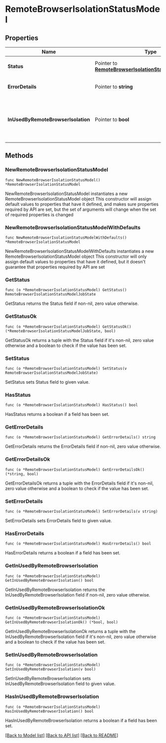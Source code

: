 # RemoteBrowserIsolationStatusModel

## Properties

Name | Type | Description | Notes
------------ | ------------- | ------------- | -------------
**Status** | Pointer to [**RemoteBrowserIsolationStatusModelJobState**](RemoteBrowserIsolationStatusModelJobState.md) | Current state of the job | [optional] 
**ErrorDetails** | Pointer to **string** | Error occurred in the job | [optional] 
**InUsedByRemoteBrowserIsolation** | Pointer to **bool** | Indicate if the subscription is in-used by Remote Browser Isolation | [optional] 

## Methods

### NewRemoteBrowserIsolationStatusModel

`func NewRemoteBrowserIsolationStatusModel() *RemoteBrowserIsolationStatusModel`

NewRemoteBrowserIsolationStatusModel instantiates a new RemoteBrowserIsolationStatusModel object
This constructor will assign default values to properties that have it defined,
and makes sure properties required by API are set, but the set of arguments
will change when the set of required properties is changed

### NewRemoteBrowserIsolationStatusModelWithDefaults

`func NewRemoteBrowserIsolationStatusModelWithDefaults() *RemoteBrowserIsolationStatusModel`

NewRemoteBrowserIsolationStatusModelWithDefaults instantiates a new RemoteBrowserIsolationStatusModel object
This constructor will only assign default values to properties that have it defined,
but it doesn't guarantee that properties required by API are set

### GetStatus

`func (o *RemoteBrowserIsolationStatusModel) GetStatus() RemoteBrowserIsolationStatusModelJobState`

GetStatus returns the Status field if non-nil, zero value otherwise.

### GetStatusOk

`func (o *RemoteBrowserIsolationStatusModel) GetStatusOk() (*RemoteBrowserIsolationStatusModelJobState, bool)`

GetStatusOk returns a tuple with the Status field if it's non-nil, zero value otherwise
and a boolean to check if the value has been set.

### SetStatus

`func (o *RemoteBrowserIsolationStatusModel) SetStatus(v RemoteBrowserIsolationStatusModelJobState)`

SetStatus sets Status field to given value.

### HasStatus

`func (o *RemoteBrowserIsolationStatusModel) HasStatus() bool`

HasStatus returns a boolean if a field has been set.

### GetErrorDetails

`func (o *RemoteBrowserIsolationStatusModel) GetErrorDetails() string`

GetErrorDetails returns the ErrorDetails field if non-nil, zero value otherwise.

### GetErrorDetailsOk

`func (o *RemoteBrowserIsolationStatusModel) GetErrorDetailsOk() (*string, bool)`

GetErrorDetailsOk returns a tuple with the ErrorDetails field if it's non-nil, zero value otherwise
and a boolean to check if the value has been set.

### SetErrorDetails

`func (o *RemoteBrowserIsolationStatusModel) SetErrorDetails(v string)`

SetErrorDetails sets ErrorDetails field to given value.

### HasErrorDetails

`func (o *RemoteBrowserIsolationStatusModel) HasErrorDetails() bool`

HasErrorDetails returns a boolean if a field has been set.

### GetInUsedByRemoteBrowserIsolation

`func (o *RemoteBrowserIsolationStatusModel) GetInUsedByRemoteBrowserIsolation() bool`

GetInUsedByRemoteBrowserIsolation returns the InUsedByRemoteBrowserIsolation field if non-nil, zero value otherwise.

### GetInUsedByRemoteBrowserIsolationOk

`func (o *RemoteBrowserIsolationStatusModel) GetInUsedByRemoteBrowserIsolationOk() (*bool, bool)`

GetInUsedByRemoteBrowserIsolationOk returns a tuple with the InUsedByRemoteBrowserIsolation field if it's non-nil, zero value otherwise
and a boolean to check if the value has been set.

### SetInUsedByRemoteBrowserIsolation

`func (o *RemoteBrowserIsolationStatusModel) SetInUsedByRemoteBrowserIsolation(v bool)`

SetInUsedByRemoteBrowserIsolation sets InUsedByRemoteBrowserIsolation field to given value.

### HasInUsedByRemoteBrowserIsolation

`func (o *RemoteBrowserIsolationStatusModel) HasInUsedByRemoteBrowserIsolation() bool`

HasInUsedByRemoteBrowserIsolation returns a boolean if a field has been set.


[[Back to Model list]](../README.md#documentation-for-models) [[Back to API list]](../README.md#documentation-for-api-endpoints) [[Back to README]](../README.md)


